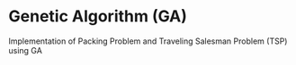 # Genetic Algorithm (GA)

Implementation of Packing Problem and Traveling Salesman Problem (TSP) using GA
